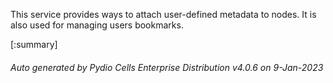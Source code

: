 






This service provides ways to attach user-defined metadata to nodes. It is also used for managing users bookmarks.

[:summary]

###### Auto generated by Pydio Cells Enterprise Distribution v4.0.6 on 9-Jan-2023
